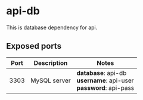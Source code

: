 # api-db
This is database dependency for api.

## Exposed ports
| Port | Description | Notes |
| --- | --- | --- |
| 3303 | MySQL server | **database**: api-db<br>**username**: api-user<br>**password**: api-pass |
